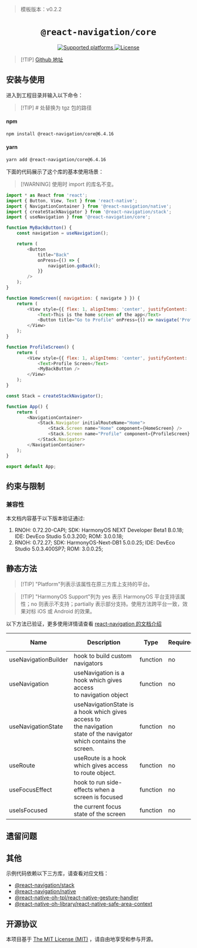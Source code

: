 > 模板版本：v0.2.2

<p align="center">
  <h1 align="center"> <code>@react-navigation/core</code> </h1>
</p>
<p align="center">
    <a href="https://github.com/react-navigation/react-navigation/tree/6.x/packages/core">
        <img src="https://img.shields.io/badge/platforms-android%20|%20ios%20|%20web%20|%20harmony%20-lightgrey.svg" alt="Supported platforms" />
    </a>
    <a href="https://github.com/react-navigation/react-navigation/blob/6.x/packages/core/LICENSE">
        <img src="https://img.shields.io/badge/license-MIT-green.svg" alt="License" />
    </a>
</p>

> [!TIP] [Github 地址](https://github.com/react-navigation/react-navigation/tree/6.x/packages/core)

## 安装与使用

进入到工程目录并输入以下命令：
> [!TIP] # 处替换为 tgz 包的路径
<!-- tabs:start -->

#### **npm**

```bash
npm install @react-navigation/core@6.4.16
```

#### **yarn**

```bash
yarn add @react-navigation/core@6.4.16
```

<!-- tabs:end -->

下面的代码展示了这个库的基本使用场景：

> [!WARNING] 使用时 import 的库名不变。

```js
import * as React from 'react';
import { Button, View, Text } from 'react-native';
import { NavigationContainer } from '@react-navigation/native';
import { createStackNavigator } from '@react-navigation/stack';
import { useNavigation } from '@react-navigation/core';

function MyBackButton() {
    const navigation = useNavigation();

    return (
        <Button
            title="Back"
            onPress={() => {
                navigation.goBack();
            }}
        />
    );
}

function HomeScreen({ navigation: { navigate } }) {
    return (
        <View style={{ flex: 1, alignItems: 'center', justifyContent: 'center' }}>
            <Text>This is the home screen of the app</Text>
            <Button title="Go to Profile" onPress={() => navigate('Profile')} />
        </View>
    );
}

function ProfileScreen() {
    return (
        <View style={{ flex: 1, alignItems: 'center', justifyContent: 'center' }}>
            <Text>Profile Screen</Text>
            <MyBackButton />
        </View>
    );
}

const Stack = createStackNavigator();

function App() {
    return (
        <NavigationContainer>
            <Stack.Navigator initialRouteName="Home">
                <Stack.Screen name="Home" component={HomeScreen} />
                <Stack.Screen name="Profile" component={ProfileScreen} />
            </Stack.Navigator>
        </NavigationContainer>
    );
}

export default App;

```


## 约束与限制

### 兼容性

本文档内容基于以下版本验证通过: 

1. RNOH: 0.72.20-CAPI; SDK: HarmonyOS NEXT Developer Beta1 B.0.18; IDE: DevEco Studio 5.0.3.200; ROM: 3.0.0.18;
2. RNOH: 0.72.27; SDK: HarmonyOS-Next-DB1 5.0.0.25; IDE: DevEco Studio 5.0.3.400SP7; ROM: 3.0.0.25;

## 静态方法

> [!TIP] "Platform"列表示该属性在原三方库上支持的平台。

> [!TIP] "HarmonyOS Support"列为 yes 表示 HarmonyOS 平台支持该属性；no 则表示不支持；partially 表示部分支持。使用方法跨平台一致，效果对标 iOS 或 Android 的效果。

以下方法已验证，更多使用详情请查看 [react-navigation 的文档介绍](https://reactnavigation.org/docs/getting-started/)

| Name                 | Description                                                                                                         | Type     | Required | Platform | HarmonyOS Support |
| -------------------- | ------------------------------------------------------------------------------------------------------------------- | -------- | -------- | -------- | ----------------- |
| useNavigationBuilder | hook to build custom navigators                                                                                     | function | no       | all      | yes               |
| useNavigation        | useNavigation is a hook which gives access to navigation object                                                     | function | no       | all      | yes               |
| useNavigationState   | useNavigationState is a hook which gives access to the navigation state of the navigator which contains the screen. | function | no       | all      | yes               |
| useRoute             | useRoute is a hook which gives access to route object.                                                              | function | no       | all      | yes               |
| useFocusEffect       | hook to run side-effects when a screen is focused                                                                   | function | no       | all      | yes               |
| useIsFocused         | the current focus state of the screen                                                                               | function | no       | all      | yes               |


## 遗留问题

## 其他

示例代码依赖以下三方库，请查看对应文档：
+ [@react-navigation/stack](/zh-cn/react-navigation-stack.md)
+ [@react-navigation/native](/zh-cn/react-navigation-native.md)
+ [@react-native-oh-tpl/react-native-gesture-handler](/zh-cn/react-native-gesture-handler.md)
+ [@react-native-oh-library/react-native-safe-area-context](/zh-cn/react-native-safe-area-context.md)

## 开源协议

本项目基于 [The MIT License (MIT)](https://github.com/react-navigation/react-navigation/blob/6.x/packages/core/LICENSE) ，请自由地享受和参与开源。
